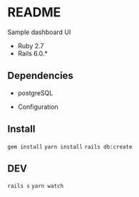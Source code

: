 # README

Sample dashboard UI

* Ruby 2.7
* Rails 6.0.*

## Dependencies

* postgreSQL

* Configuration

## Install

```gem install```
```yarn install```
```rails db:create```

## DEV

```rails s```
```yarn watch```

